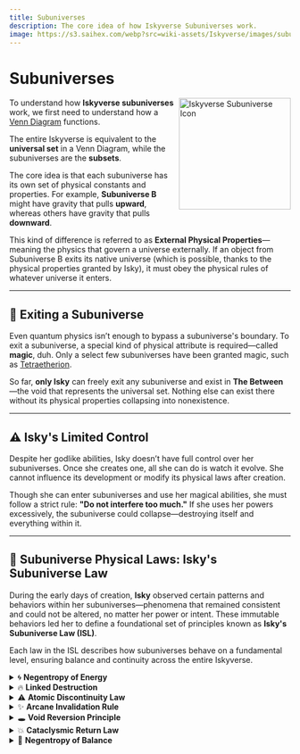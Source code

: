 ```yaml
---
title: Subuniverses
description: The core idea of how Iskyverse Subuniverses work.
image: https://s3.saihex.com/webp?src=wiki-assets/Iskyverse/images/subuniverses_icon.svg
---
```

# Subuniverses
<img alt="Iskyverse Subuniverse Icon" align="right" width="200" src="https://s3.saihex.com/wiki-assets/Iskyverse/images/subuniverses_icon.svg">

To understand how **Iskyverse subuniverses** work, we first need to understand how a [Venn Diagram](https://byjus.com/maths/venn-diagrams/) functions.

The entire Iskyverse is equivalent to the **universal set** in a Venn Diagram, while the subuniverses are the **subsets**.

The core idea is that each subuniverse has its own set of physical constants and properties. For example, **Subuniverse B** might have gravity that pulls **upward**, whereas others have gravity that pulls **downward**.

This kind of difference is referred to as **External Physical Properties**—meaning the physics that govern a universe externally. If an object from Subuniverse B exits its native universe (which is possible, thanks to the physical properties granted by Isky), it must obey the physical rules of whatever universe it enters.

---

## 🚪 Exiting a Subuniverse

Even quantum physics isn’t enough to bypass a subuniverse's boundary. To exit a subuniverse, a special kind of physical attribute is required—called **magic**, duh. Only a select few subuniverses have been granted magic, such as [Tetraetherion](https://wiki.saihex.com/wiki/Tetraetherion/).

So far, **only Isky** can freely exit any subuniverse and exist in **The Between**—the void that represents the universal set. Nothing else can exist there without its physical properties collapsing into nonexistence.

---

## ⚠️ Isky's Limited Control

Despite her godlike abilities, Isky doesn’t have full control over her subuniverses. Once she creates one, all she can do is watch it evolve. She cannot influence its development or modify its physical laws after creation.

Though she can enter subuniverses and use her magical abilities, she must follow a strict rule: **"Do not interfere too much."** If she uses her powers excessively, the subuniverse could collapse—destroying itself and everything within it.

---

## 🌌 Subuniverse Physical Laws: Isky's Subuniverse Law

During the early days of creation, **Isky** observed certain patterns and behaviors within her subuniverses—phenomena that remained consistent and could not be altered, no matter her power or intent. These immutable behaviors led her to define a foundational set of principles known as **Isky's Subuniverse Law (ISL)**.

Each law in the ISL describes how subuniverses behave on a fundamental level, ensuring balance and continuity across the entire Iskyverse.

<details>
<summary>🌀 <strong>Negentropy of Energy</strong></summary>

**Isky's Subuniverse Law: Negentropy of Energy**  
> *"For every amount of energy that exits a subuniverse, an equal amount of energy from the destination subuniverse will instantaneously and permanently be transferred into the source subuniverse."*

This law ensures the **permanent conservation of energy across subuniverses**. When an object—whether animate or inanimate—travels from **Subuniverse A to Subuniverse B**, it carries its inherent energy (mass-energy, momentum, magical essence, etc.) with it. This results in an energy loss in Sub A and a gain in Sub B.

To counteract this imbalance, the **Negentropy of Energy** activates, causing **Subuniverse B to transfer an equal amount of its own energy back into Sub A**. This compensation is:
- **Instantaneous**, preventing destabilization,
- **Permanent**, remaining even if the object never returns,
- And **automatic**, embedded into the fabric of Iskyverse reality itself.

Over time, this law can lead to **gradual shifts** in subuniversal energy density if cross-subuniverse travel is frequent in one direction. Subuniverses may grow **denser, hotter, or more volatile** depending on the flow of matter and energy between them.

Negentropy of Energy reflects the Iskyverse's underlying preference for **cosmic parity**—a deep law of symmetry, flow, and conservation that keeps all subsets tethered to a greater balance.

</details>

<details>
<summary>🔥 <strong>Linked Destruction</strong></summary>

**Isky's Subuniverse Law: Linked Destruction**  
> *"If a parent subuniverse is destroyed, all matter and energy that originated from it—regardless of their current location in other subuniverses—are simultaneously destroyed. The compensatory energy that maintained their existence outside the parent universe is returned to the subuniverse where they currently reside."*

This law governs the deep connection between objects and their **origin subuniverse**, enforcing a **cosmic tether** that cannot be severed.

Even if an object currently exists far away in **Subuniverse B**, its fate remains bound to its **parent subuniverse A**. Should Sub A collapse or be destroyed—whether due to excessive interference by Isky or catastrophic cosmic events—the object itself will **cease to exist immediately**.

The energy that was transferred to Sub B to compensate for the object's existence (per the **Negentropy of Energy**) is then **returned back to Sub B** upon the object's destruction, restoring energy balance.

This law introduces a profound vulnerability: no matter how far matter or magic travel, their **existence is ultimately tied to their origin**. Destroying a subuniverse acts like pulling a cosmic leash, snapping the thread that holds its scattered fragments together.

</details>

<details>
<summary>⚠️ <strong>Atomic Discontinuity Law</strong></summary>

**Isky's Subuniverse Law: Atomic Discontinuity Law**  
> *"Due to the nature of Negentropy of Energy, any portal or tunnel-like path between subuniverses is inherently unsafe. Attempting to transport an object through such a method severs the atomic bonds of the object, resulting in its fragmentation upon arrival."*

This law reveals the fragile nature of matter and energy when subjected to **non-continuous transitions** across subuniverses.

When an object attempts to travel via a portal or tunnel—essentially a shortcut rather than a full transition—the inherent physical and energetic stresses cause the **severance of atomic bonds**, breaking the object into constituent particles or fragments upon reaching its destination.

The **safest and most stable** method of travel between subuniverses is a **whole-object transition**, preserving its physical integrity and coherence.

Violating this principle results in the object **arriving as disassembled matter**, often useless or dangerous, emphasizing the importance of respecting the structure of energy flow dictated by Iskyverse laws.

</details>

<details>
<summary>✨ <strong>Arcane Invalidation Rule</strong></summary>

**Isky's Subuniverse Law: Arcane Invalidation Rule**  
> *"When a magical object travels from its origin subuniverse into another subuniverse that lacks magic, its magical power is diminished or rendered entirely unusable. The exact mechanism governing this effect remains unknown."*

This law highlights a fundamental limitation of magic within the Iskyverse: **magic is inherently tied to the subuniverse where it originates.**

Magical forces, energies, and effects that defy scientific explanation lose potency or cease to function altogether when crossing into magic-devoid subuniverses. However, **anomalous objects**—those whose properties arise from unknown or non-magical origins—are unaffected by this rule.

Notably, **Isky herself is exempt from this law**. Her magical abilities remain fully functional across all subuniverses, regardless of their native magical status. Even Isky does not understand why she alone possesses this immunity, adding to her enigmatic nature.

The **Arcane Invalidation Rule** enforces a natural boundary between subuniverses based on the presence or absence of magic, preserving the uniqueness and integrity of each realm's physical and metaphysical laws.

</details>

<details>
<summary>🕳️ <strong>Void Reversion Principle</strong></summary>

**Isky's Subuniverse Law: Void Reversion Principle**  
> *"When matter or energy originating from a subuniverse enters The Between—the void representing the universal set—it ceases to exist in physical form. The nullified matter and energy are instantaneously converted and returned as pure energy to their origin subuniverse."*

This law governs the fate of all objects or energies that cross into **The Between**, where physical existence cannot be sustained.

Upon entering The Between, the object’s physical form collapses into nonexistence. However, to preserve cosmic balance and energy conservation, the object's mass-energy equivalence is immediately converted and **transferred back to its origin subuniverse as pure energy**.

This ensures that no energy is lost in the universal system, maintaining the integrity of the Iskyverse’s total energy and matter budget.

The **Void Reversion Principle** highlights the paradoxical nature of The Between as both a boundary and a recycling node within the multiverse structure.

</details>

<details>
<summary>💥 <strong>Cataclysmic Return Law</strong></summary>

**Isky's Subuniverse Law: Cataclysmic Return Law**  
> *"If an object originating from one subuniverse exists within a different subuniverse that undergoes collapse, the object is destroyed along with the host subuniverse. Its entire mass and energy are converted into pure energy and returned to its origin subuniverse."*

This law defines the consequences of a subuniverse's collapse on **foreign objects**—those that do not originate from within.

If an object from **Subuniverse A** resides within **Subuniverse B**, and Sub B collapses (due to internal decay, external influence, or Isky’s interference), the foreign object cannot escape. It is **annihilated alongside the host subuniverse**.

However, rather than vanishing into nothingness, the object’s **mass-energy is fully recovered and redirected** to its **origin subuniverse**. This ensures continued energy conservation across the Iskyverse.

The **Cataclysmic Return Law** guarantees that **foreign matter always returns home in some form**, even if that return is triggered by cataclysmic ends.

</details>

<details>
<summary>🌌 <strong>Negentropy of Balance</strong></summary>

**Isky's Subuniverse Law: Negentropy of Balance**  
> *"When the matter-energy ratio of a subuniverse becomes critically imbalanced due to inter-subuniversal energy transfers, excess energy is automatically transmuted into hydrogen atoms to restore equilibrium."*

This law acts as a *cosmic regulator*, counterbalancing the effects of laws like the **Void Reversion Principle** and **Negentropy of Energy**, which may cause excessive energy buildup in a subuniverse without an equivalent increase in mass.

If a subuniverse’s **mass-to-energy ratio drops below a critical threshold**, the law activates:
- **Pure energy** is converted into **hydrogen atoms**, the simplest and most stable form of matter.
- This process is **irreversible by natural subuniversal means**, anchoring the energy permanently.

However, NoB will **not activate** in response to:
- Black holes consuming matter,
- Star formation or destruction,
- Technological or biological activity from inside the subuniverse.

These are considered **self-originating processes**, not subject to external rebalancing rules.

**Hydrogen transmuted by NoB can be re-converted into energy**, but only through:
- **Antimatter collisions**, resulting in total annihilation and energy release.
- **Black hole evaporation** via **Hawking radiation**, slowly returning mass to energy.

This law ensures that **interdimensional imbalance does not cause runaway energy inflation**, allowing subuniverses to retain structure, avoid instability, and possibly even evolve into new forms.

...unless, naturally, the local civilizations decide to ruin everything the old-fashioned way—**by being catastrophically stupid.**

</details>
